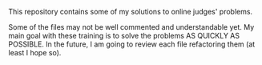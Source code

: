 This repository contains some of my solutions to online judges' problems.

Some of the files may not be well commented and understandable yet. My main goal with these training is to solve the problems AS QUICKLY AS POSSIBLE. In the future, I am going to review each file refactoring them (at least I hope so).
